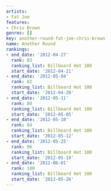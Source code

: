 ```yaml
---
artists:
- Fat Joe
features:
- Chris Brown
genres: []
key: another-round-fat-joe-chris-brown
name: Another Round
rankings:
- end_date: '2012-04-27'
  rank: 83
  ranking_list: Billboard Hot 100
  start_date: '2012-04-21'
- end_date: '2012-05-04'
  rank: 82
  ranking_list: Billboard Hot 100
  start_date: '2012-04-28'
- end_date: '2012-05-11'
  rank: 80
  ranking_list: Billboard Hot 100
  start_date: '2012-05-05'
- end_date: '2012-05-18'
  rank: 84
  ranking_list: Billboard Hot 100
  start_date: '2012-05-12'
- end_date: '2012-05-25'
  rank: 96
  ranking_list: Billboard Hot 100
  start_date: '2012-05-19'
- end_date: '2012-06-01'
  rank: 100
  ranking_list: Billboard Hot 100
  start_date: '2012-05-26'
---
```


